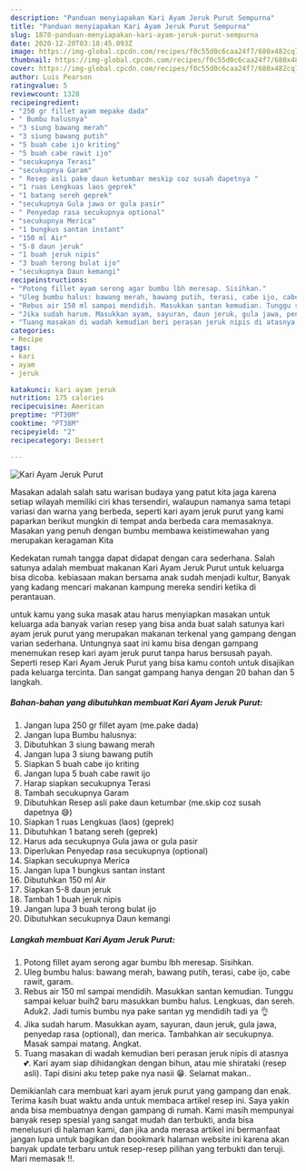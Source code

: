 ```yaml
---
description: "Panduan menyiapakan Kari Ayam Jeruk Purut Sempurna"
title: "Panduan menyiapakan Kari Ayam Jeruk Purut Sempurna"
slug: 1878-panduan-menyiapakan-kari-ayam-jeruk-purut-sempurna
date: 2020-12-20T03:18:45.093Z
image: https://img-global.cpcdn.com/recipes/f0c55d0c6caa24f7/680x482cq70/kari-ayam-jeruk-purut-foto-resep-utama.jpg
thumbnail: https://img-global.cpcdn.com/recipes/f0c55d0c6caa24f7/680x482cq70/kari-ayam-jeruk-purut-foto-resep-utama.jpg
cover: https://img-global.cpcdn.com/recipes/f0c55d0c6caa24f7/680x482cq70/kari-ayam-jeruk-purut-foto-resep-utama.jpg
author: Luis Pearson
ratingvalue: 5
reviewcount: 1328
recipeingredient:
- "250 gr fillet ayam mepake dada"
- " Bumbu halusnya"
- "3 siung bawang merah"
- "3 siung bawang putih"
- "5 buah cabe ijo kriting"
- "5 buah cabe rawit ijo"
- "secukupnya Terasi"
- "secukupnya Garam"
- " Resep asli pake daun ketumbar meskip coz susah dapetnya "
- "1 ruas Lengkuas laos geprek"
- "1 batang sereh geprek"
- "secukupnya Gula jawa or gula pasir"
- " Penyedap rasa secukupnya optional"
- "secukupnya Merica"
- "1 bungkus santan instant"
- "150 ml Air"
- "5-8 daun jeruk"
- "1 buah jeruk nipis"
- "3 buah terong bulat ijo"
- "secukupnya Daun kemangi"
recipeinstructions:
- "Potong fillet ayam serong agar bumbu lbh meresap. Sisihkan."
- "Uleg bumbu halus: bawang merah, bawang putih, terasi, cabe ijo, cabe rawit, garam."
- "Rebus air 150 ml sampai mendidih. Masukkan santan kemudian. Tunggu sampai keluar buih2 baru masukkan bumbu halus. Lengkuas, dan sereh. Aduk2. Jadi tumis bumbu nya pake santan yg mendidih tadi ya 👌"
- "Jika sudah harum. Masukkan ayam, sayuran, daun jeruk, gula jawa, penyedap rasa (optional), dan merica. Tambahkan air secukupnya. Masak sampai matang. Angkat."
- "Tuang masakan di wadah kemudian beri perasan jeruk nipis di atasnya 💕. Kari ayam siap dihidangkan dengan bihun, atau mie shirataki (resep asli). Tapi disini aku tetep pake nya nasii 😁. Selamat makan.."
categories:
- Recipe
tags:
- kari
- ayam
- jeruk

katakunci: kari ayam jeruk 
nutrition: 175 calories
recipecuisine: American
preptime: "PT30M"
cooktime: "PT38M"
recipeyield: "2"
recipecategory: Dessert

---
```



![Kari Ayam Jeruk Purut](https://img-global.cpcdn.com/recipes/f0c55d0c6caa24f7/680x482cq70/kari-ayam-jeruk-purut-foto-resep-utama.jpg)

Masakan adalah salah satu warisan budaya yang patut kita jaga karena setiap wilayah memiliki ciri khas tersendiri, walaupun namanya sama tetapi variasi dan warna yang berbeda, seperti kari ayam jeruk purut yang kami paparkan berikut mungkin di tempat anda berbeda cara memasaknya. Masakan yang penuh dengan bumbu membawa keistimewahan yang merupakan keragaman Kita

Kedekatan rumah tangga dapat didapat dengan cara sederhana. Salah satunya adalah membuat makanan Kari Ayam Jeruk Purut untuk keluarga bisa dicoba. kebiasaan makan bersama anak sudah menjadi kultur, Banyak yang kadang mencari makanan kampung mereka sendiri ketika di perantauan.



untuk kamu yang suka masak atau harus menyiapkan masakan untuk keluarga ada banyak varian resep yang bisa anda buat salah satunya kari ayam jeruk purut yang merupakan makanan terkenal yang gampang dengan varian sederhana. Untungnya saat ini kamu bisa dengan gampang menemukan resep kari ayam jeruk purut tanpa harus bersusah payah.
Seperti resep Kari Ayam Jeruk Purut yang bisa kamu contoh untuk disajikan pada keluarga tercinta. Dan sangat gampang hanya dengan 20 bahan dan 5 langkah.


<!--inarticleads1-->

##### Bahan-bahan yang dibutuhkan membuat Kari Ayam Jeruk Purut:

1. Jangan lupa 250 gr fillet ayam (me.pake dada)
1. Jangan lupa  Bumbu halusnya:
1. Dibutuhkan 3 siung bawang merah
1. Jangan lupa 3 siung bawang putih
1. Siapkan 5 buah cabe ijo kriting
1. Jangan lupa 5 buah cabe rawit ijo
1. Harap siapkan secukupnya Terasi
1. Tambah secukupnya Garam
1. Dibutuhkan  Resep asli pake daun ketumbar (me.skip coz susah dapetnya 😅)
1. Siapkan 1 ruas Lengkuas (laos) (geprek)
1. Dibutuhkan 1 batang sereh (geprek)
1. Harus ada secukupnya Gula jawa or gula pasir
1. Diperlukan  Penyedap rasa secukupnya (optional)
1. Siapkan secukupnya Merica
1. Jangan lupa 1 bungkus santan instant
1. Dibutuhkan 150 ml Air
1. Siapkan 5-8 daun jeruk
1. Tambah 1 buah jeruk nipis
1. Jangan lupa 3 buah terong bulat ijo
1. Dibutuhkan secukupnya Daun kemangi




<!--inarticleads2-->

##### Langkah membuat  Kari Ayam Jeruk Purut:

1. Potong fillet ayam serong agar bumbu lbh meresap. Sisihkan.
1. Uleg bumbu halus: bawang merah, bawang putih, terasi, cabe ijo, cabe rawit, garam.
1. Rebus air 150 ml sampai mendidih. Masukkan santan kemudian. Tunggu sampai keluar buih2 baru masukkan bumbu halus. Lengkuas, dan sereh. Aduk2. Jadi tumis bumbu nya pake santan yg mendidih tadi ya 👌
1. Jika sudah harum. Masukkan ayam, sayuran, daun jeruk, gula jawa, penyedap rasa (optional), dan merica. Tambahkan air secukupnya. Masak sampai matang. Angkat.
1. Tuang masakan di wadah kemudian beri perasan jeruk nipis di atasnya 💕. Kari ayam siap dihidangkan dengan bihun, atau mie shirataki (resep asli). Tapi disini aku tetep pake nya nasii 😁. Selamat makan..




Demikianlah cara membuat kari ayam jeruk purut yang gampang dan enak. Terima kasih buat waktu anda untuk membaca artikel resep ini. Saya yakin anda bisa membuatnya dengan gampang di rumah. Kami masih mempunyai banyak resep spesial yang sangat mudah dan terbukti, anda bisa menelusuri di halaman kami, dan jika anda merasa artikel ini bermanfaat jangan lupa untuk bagikan dan bookmark halaman website ini karena akan banyak update terbaru untuk resep-resep pilihan yang terbukti dan teruji. Mari memasak !!. 
